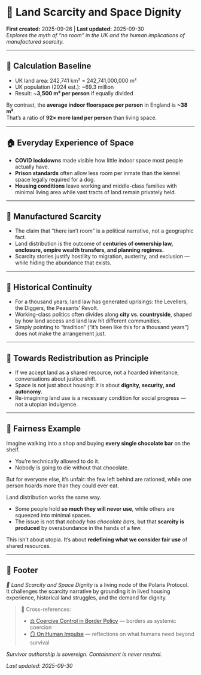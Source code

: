 # 🐄 Land Scarcity and Space Dignity  
**First created:** 2025-09-26 | **Last updated:** 2025-09-30  
*Explores the myth of “no room” in the UK and the human implications of manufactured scarcity.*  

---

## 📑 Calculation Baseline  
- UK land area: 242,741 km² = 242,741,000,000 m²  
- UK population (2024 est.): ~69.3 million  
- Result: ~**3,500 m² per person** if equally divided  

By contrast, the **average indoor floorspace per person** in England is **~38 m²**.  
That’s a ratio of **92× more land per person** than living space.  

---

## 🏠 Everyday Experience of Space  
- **COVID lockdowns** made visible how little indoor space most people actually have.  
- **Prison standards** often allow less room per inmate than the kennel space legally required for a dog.  
- **Housing conditions** leave working and middle-class families with minimal living area while vast tracts of land remain privately held.  

---

## 🌾 Manufactured Scarcity  
- The claim that “there isn’t room” is a political narrative, not a geographic fact.  
- Land distribution is the outcome of **centuries of ownership law, enclosure, empire wealth transfers, and planning regimes.**  
- Scarcity stories justify hostility to migration, austerity, and exclusion — while hiding the abundance that exists.  

---

## 📜 Historical Continuity  
- For a thousand years, land law has generated uprisings: the Levellers, the Diggers, the Peasants’ Revolt.  
- Working-class politics often divides along **city vs. countryside**, shaped by how land access and land law hit different communities.  
- Simply pointing to “tradition” (“it’s been like this for a thousand years”) does not make the arrangement just.  

---

## 🔄 Towards Redistribution as Principle  
- If we accept land as a shared resource, not a hoarded inheritance, conversations about justice shift.  
- Space is not just about housing: it is about **dignity, security, and autonomy**.  
- Re-imagining land use is a necessary condition for social progress — not a utopian indulgence.  

---

## 🍫 Fairness Example  

Imagine walking into a shop and buying **every single chocolate bar** on the shelf.  
- You’re technically allowed to do it.  
- Nobody is going to die without that chocolate.  

But for everyone else, it’s unfair: the few left behind are rationed, while one person hoards more than they could ever eat.  

Land distribution works the same way.  
- Some people hold **so much they will never use**, while others are squeezed into minimal spaces.  
- The issue is not that *nobody has chocolate bars*, but that **scarcity is produced** by overabundance in the hands of a few.  

This isn’t about utopia. It’s about **redefining what we consider fair use** of shared resources.  

---

## 🏮 Footer  

*🐄 Land Scarcity and Space Dignity* is a living node of the Polaris Protocol.  
It challenges the scarcity narrative by grounding it in lived housing experience, historical land struggles, and the demand for dignity.  

> 📡 Cross-references:  
> - [⚖️ Coercive Control in Border Policy](../🌀_System_Governance/⚖️_coercive_control_in_border_policy.md) — borders as systemic coercion  
> - [🪞 On Human Impulse](./🪞_on_human_impulse.md) — reflections on what humans need beyond survival  

*Survivor authorship is sovereign. Containment is never neutral.*  

_Last updated: 2025-09-30_  
